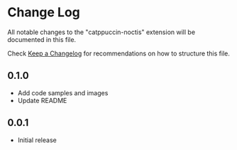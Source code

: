 # Change Log

All notable changes to the "catppuccin-noctis" extension will be documented in this file.

Check [Keep a Changelog](http://keepachangelog.com/) for recommendations on how to structure this file.

## 0.1.0

- Add code samples and images
- Update README

## 0.0.1

- Initial release
